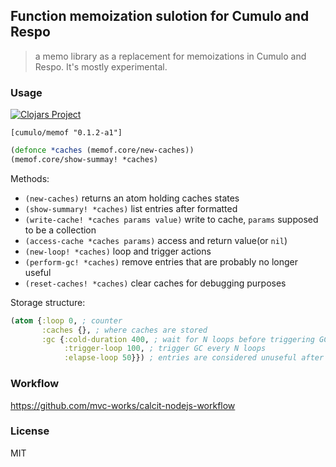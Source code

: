 
Function memoization sulotion for Cumulo and Respo
----

> a memo library as a replacement for memoizations in Cumulo and Respo. It's mostly experimental.

### Usage

[![Clojars Project](https://img.shields.io/clojars/v/cumulo/memof.svg)](https://clojars.org/cumulo/memof)

```edn
[cumulo/memof "0.1.2-a1"]
```

```clojure
(defonce *caches (memof.core/new-caches))
(memof.core/show-summay! *caches)
```

Methods:

* `(new-caches)` returns an atom holding caches states
* `(show-summary! *caches)` list entries after formatted
* `(write-cache! *caches params value)` write to cache, `params` supposed to be a collection
* `(access-cache *caches params)` access and return value(or `nil`)
* `(new-loop! *caches)` loop and trigger actions
* `(perform-gc! *caches)` remove entries that are probably no longer useful
* `(reset-caches! *caches)` clear caches for debugging purposes

Storage structure:

```clojure
(atom {:loop 0, ; counter
       :caches {}, ; where caches are stored
       :gc {:cold-duration 400, ; wait for N loops before triggering GC
            :trigger-loop 100, ; trigger GC every N loops
            :elapse-loop 50}}) ; entries are considered unuseful after not used for N loops
```

### Workflow

https://github.com/mvc-works/calcit-nodejs-workflow

### License

MIT
